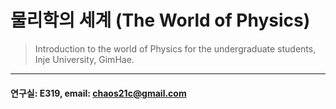 # 물리학의 세계 (The World of Physics)

> Introduction to the world of Physics for the undergraduate students, Inje University, GimHae.

---
#### 연구실: E319, email: chaos21c@gmail.com

